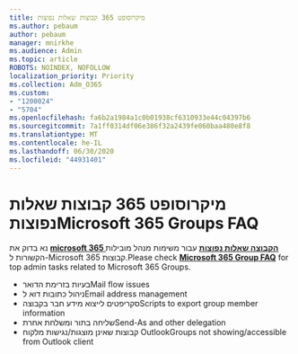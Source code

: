 ```yaml
---
title: מיקרוסופט 365 קבוצות שאלות נפוצות
ms.author: pebaum
author: pebaum
manager: mnirkhe
ms.audience: Admin
ms.topic: article
ROBOTS: NOINDEX, NOFOLLOW
localization_priority: Priority
ms.collection: Adm_O365
ms.custom:
- "1200024"
- "5704"
ms.openlocfilehash: fa6b2a1984a1c0b01938cf6310933e44c04397b6
ms.sourcegitcommit: 7a1ff0314df06e386f32a2439fe060baa480e8f8
ms.translationtype: MT
ms.contentlocale: he-IL
ms.lasthandoff: 06/30/2020
ms.locfileid: "44931401"
---
```

# <a name="microsoft-365-groups-faq"></a><span data-ttu-id="9d066-102">מיקרוסופט 365 קבוצות שאלות נפוצות</span><span class="sxs-lookup"><span data-stu-id="9d066-102">Microsoft 365 Groups FAQ</span></span>

<span data-ttu-id="9d066-103">נא בדוק את **[microsoft 365 הקבוצה שאלות נפוצות](https://aka.ms/M365GroupsFAQ)** עבור משימות מנהל מובילות הקשורות ל-Microsoft 365 קבוצות.</span><span class="sxs-lookup"><span data-stu-id="9d066-103">Please check **[Microsoft 365 Group FAQ](https://aka.ms/M365GroupsFAQ)** for top admin tasks related to Microsoft 365 Groups.</span></span>

- <span data-ttu-id="9d066-104">בעיות בזרימת הדואר</span><span class="sxs-lookup"><span data-stu-id="9d066-104">Mail flow issues</span></span>
- <span data-ttu-id="9d066-105">ניהול כתובות דוא ל</span><span class="sxs-lookup"><span data-stu-id="9d066-105">Email address management</span></span>
- <span data-ttu-id="9d066-106">סקריפטים לייצוא מידע חבר בקבוצה</span><span class="sxs-lookup"><span data-stu-id="9d066-106">Scripts to export group member information</span></span>
- <span data-ttu-id="9d066-107">שליחה בתור ומשלחת אחרת</span><span class="sxs-lookup"><span data-stu-id="9d066-107">Send-As and other delegation</span></span>
- <span data-ttu-id="9d066-108">קבוצות שאינן מוצגות/נגישות מלקוח Outlook</span><span class="sxs-lookup"><span data-stu-id="9d066-108">Groups not showing/accessible from Outlook client</span></span>